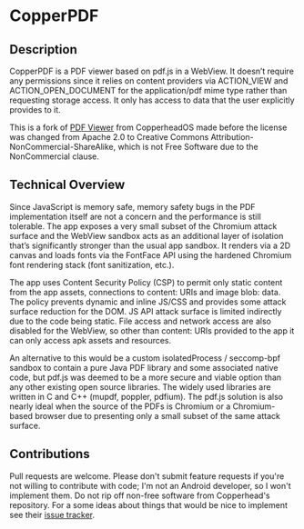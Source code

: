 # CopperPDF

## Description

CopperPDF is a PDF viewer based on pdf.js in a WebView. It doesn’t require any permissions since it relies on content providers via ACTION_VIEW and ACTION_OPEN_DOCUMENT for the application/pdf mime type rather than requesting storage access. It only has access to data that the user explicitly provides to it.

This is a fork  of [PDF Viewer](https://github.com/CopperheadOS/platform_packages_apps_PdfViewer) from CopperheadOS made before the license was changed from Apache 2.0 to Creative Commons Attribution-NonCommercial-ShareAlike, which is not Free Software due to the NonCommercial clause.

## Technical Overview

Since JavaScript is memory safe, memory safety bugs in the PDF implementation itself are not a concern and the performance is still tolerable. The app exposes a very small subset of the Chromium attack surface and the WebView sandbox acts as an additional layer of isolation that’s significantly stronger than the usual app sandbox. It renders via a 2D canvas and loads fonts via the FontFace API using the hardened Chromium font rendering stack (font sanitization, etc.).

The app uses Content Security Policy (CSP) to permit only static content from the app assets, connections to content: URIs and image blob: data. The policy prevents dynamic and inline JS/CSS and provides some attack surface reduction for the DOM. JS API attack surface is limited indirectly due to the code being static. File access and network access are also disabled for the WebView, so other than content: URIs provided to the app it can only access apk assets and resources.

An alternative to this would be a custom isolatedProcess / seccomp-bpf sandbox to contain a pure Java PDF library and some associated native code, but pdf.js was deemed to be a more secure and viable option than any other existing open source libraries. The widely used libraries are written in C and C++ (mupdf, poppler, pdfium). The pdf.js solution is also nearly ideal when the source of the PDFs is Chromium or a Chromium-based browser due to presenting only a small subset of the same attack surface.

## Contributions

Pull requests are welcome. Please don't submit feature requests if you're not willing to contribute with code; I'm not an Android developer, so I won't implement them. Do not rip off non-free software from Copperhead's repository. For a some ideas about things that would be nice to implement see their [issue tracker](https://github.com/CopperheadOS/platform_packages_apps_PdfViewer/issues?q=is%3Aopen+is%3Aissue+label%3Aenhancement).
